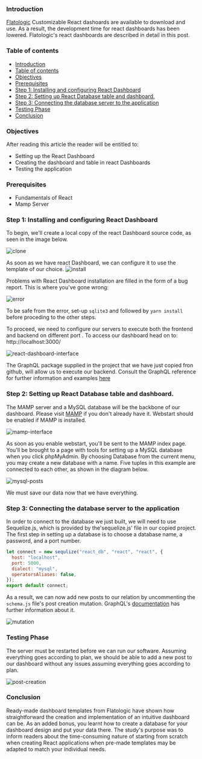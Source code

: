 ### Introduction

[Flatologic](https://flatlogic.com/) Customizable React dashoards are available to download and use. As a result, the development time for react dashboards has been lowered. Flatologic's react dashboards are described in detail in this post.

### Table of contents

- [Introduction](#introduction)
- [Table of contents](#table-of-contents)
- [Objectives](#objectives)
- [Prerequisites](#prerequisites)
- [Step 1: Installing and configuring React Dashboard](#step-1-installing-and-configuring-react-dashboard)
- [Step 2: Setting up React Database table and dashboard.](#step-2-setting-up-react-database-table-and-dashboard)
- [Step 3: Connecting the database server to the application](#step-3-connecting-the-database-server-to-the-application)
- [Testing Phase](#testing-phase)
- [Conclusion](#conclusion)

### Objectives

After reading this article the reader will be entitled to:

- Setting up the React Dashboard
- Creating the dashboard and table in react Dashboards
- Testing the application

### Prerequisites

- Fundamentals of React
- Mamp Server

### Step 1: Installing and configuring React Dashboard

To begin, we'll create a local copy of the react Dashboard source code, as seen in the image below.

![clone](/engineering-education/tree/creating-dashboards-in-react-using-react-dashboards/clone.jpg)

As soon as we have react Dashboard, we can configure it to use the template of our choice.
![install](/engineering-education/tree/creating-dashboards-in-react-using-react-dashboards/install.jpg)

Problems with React Dashboard installation are filled in the form of a bug report. This is where you've gone wrong:

![error](/engineering-education/tree/creating-dashboards-in-react-using-react-dashboards/error.jpg)

To be safe from the error, set-up `sqlite3` and followed by `yarn install` before proceding to the other steps.

To proceed, we need to configure our servers to execute both the frontend and backend on different port . To access our dashboard head on to: http://localhost:3000/

![react-dashboard-interface](/engineering-education/tree/creating-dashboards-in-react-using-react-dashboards/react-dashboard-interface.jpg)

The GraphQL package supplied in the project that we have just copied fron github, will allow us to execute our backend. Consult the GraphQL reference for further information and examples [here](https://graphql.org/)

### Step 2: Setting up React Database table and dashboard.

The MAMP server and a MySQL database will be the backbone of our dashboard. Please visit [MAMP](https://mamp.info/en/downloads/) if you don't already have it. Webstart should be enabled if MAMP is installed.

![mamp-interface](/engineering-education/tree/creating-dashboards-in-react-using-react-dashboards/mamp-interface.jpg)

As soon as you enable webstart, you'll be sent to the MAMP index page. You'll be brought to a page with tools for setting up a MySQL database when you click phpMyAdmin. By choosing Database from the current menu, you may create a new database with a name. Five tuples in this example are connected to each other, as shown in the diagram below.

![mysql-posts](/engineering-education/tree/creating-dashboards-in-react-using-react-dashboards/mysql-posts.jpg)

We must save our data now that we have everything.

### Step 3: Connecting the database server to the application

In order to connect to the database we just built, we will need to use Sequelize.js, which is provided by the'sequelize.js' file in our copied project.
The first step in setting up a database is to choose a database name, a password, and a port number.

```javascript
let connect = new sequlize("react_db", "react", "react", {
  host: "localhost",
  port: 5000,
  dialect: "mysql",
  operatorsAliases: false,
});
export default connect;
```

As a result, we can now add new posts to our relation by uncommenting the `schema.js` file's post creation mutation. GraphQL's [documentation](https://graphql.org/) has further information about it.

![mutation](/engineering-education/tree/creating-dashboards-in-react-using-react-dashboards/mutation.jpg)

### Testing Phase

The server must be restarted before we can run our software. Assuming everything goes according to plan, we should be able to add a new post to our dashboard without any issues assuming everything goes according to plan.

![post-creation](/engineering-education/tree/creating-dashboards-in-react-using-react-dashboards/post-creation.jpg)

### Conclusion

Ready-made dashboard templates from Flatologic have shown how straightforward the creation and implementation of an intuitive dashboard can be. As an added bonus, you learnt how to create a database for your dashboard design and put your data there. The study's purpose was to inform readers about the time-consuming nature of starting from scratch when creating React applications when pre-made templates may be adapted to match your individual needs.
